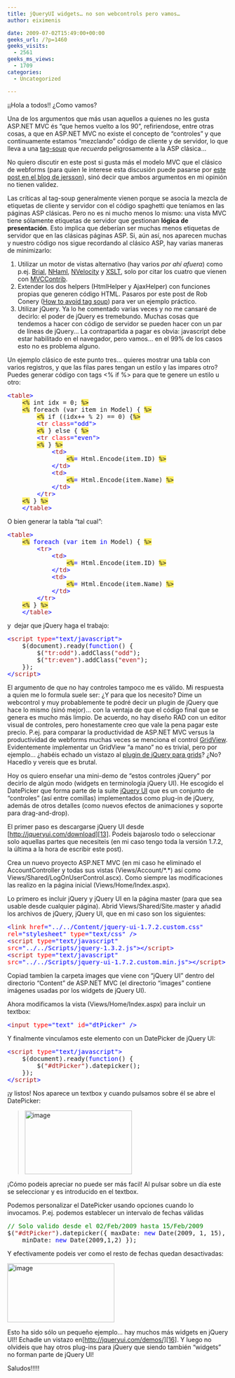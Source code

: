 ```yaml
---
title: jQueryUI widgets… no son webcontrols pero vamos…
author: eiximenis

date: 2009-07-02T15:49:00+00:00
geeks_url: /?p=1460
geeks_visits:
  - 2561
geeks_ms_views:
  - 1709
categories:
  - Uncategorized

---
```

&iexcl;&iexcl;Hola a todos!! ¿Como vamos?

Una de los argumentos que más usan aquellos a quienes no les gusta ASP.NET MVC és &ldquo;que hemos vuelto a los 90&rdquo;, refiriendose, entre otras cosas, a que en ASP.NET MVC no existe el concepto de &ldquo;controles&rdquo; y que continuamente estamos &ldquo;mezclando&rdquo; código de cliente y de servidor, lo que lleva a una [tag-soup][1] que _recuerda_ peligrosamente a la ASP clásica...

No quiero discutir en este post si gusta más el modelo MVC que el clásico de webforms (para quien le interese esta discusión puede pasarse por [este post en el blog de jersson][2]), sinó decir que ambos argumentos en mi opinión no tienen validez.

Las críticas al tag-soup generalmente vienen porque se asocia la mezcla de etiquetas de cliente y servidor con el código spaghetti que teníamos en las páginas ASP clásicas. Pero no es ni mucho menos lo mismo: una vista MVC tiene sólamente etiquetas de servidor que gestionan **lógica de presentación**. Esto implica que deberían ser muchas menos etiquetas de servidor que en las clásicas páginas ASP. Si, aún así, nos aparecen muchas y nuestro código nos sigue recordando al clásico ASP, hay varias maneras de minimizarlo:

  1. Utilizar un motor de vistas alternativo (hay varios _por ahí afuera_) como p.ej. [Brial][3], [NHaml][4], [NVelocity][5] y [XSLT][6], solo por citar los cuatro que vienen con [MVCContrib][7]. 
  2. Extender los dos helpers (HtmlHelper y AjaxHelper) con funciones propias que generen código HTML. Pasaros por este post de Rob Conery ([How to avoid tag soup][8]) para ver un ejemplo práctico. 
  3. Utilizar jQuery. Ya lo he comentado varias veces y no me cansaré de decirlo: el poder de jQuery es tremebundo. Muchas cosas que tendemos a hacer con código de servidor se pueden hacer con un par de líneas de jQuery... La contrapartida a pagar es obvia: javascript debe estar habilitado en el navegador, pero vamos... en el 99% de los casos esto no es problema alguno. 

Un ejemplo clásico de este punto tres... quieres mostrar una tabla con varios registros, y que las filas pares tengan un estilo y las impares otro? Puedes generar código con tags <% if %> para que te genere un estilo u otro:

<pre class="code"><span style="color: blue">&lt;</span><span style="color: #a31515">table</span><span style="color: blue">&gt;
    </span><span style="background: #ffee62">&lt;%</span> int idx = 0; <span style="background: #ffee62">%&gt;
</span>    <span style="background: #ffee62">&lt;%</span> foreach (var item in Model) { <span style="background: #ffee62">%&gt;
</span>        <span style="background: #ffee62">&lt;%</span> if ((idx++ % 2) == 0) {<span style="background: #ffee62">%&gt;
</span>        <span style="color: blue">&lt;</span><span style="color: #a31515">tr </span><span style="color: red">class</span><span style="color: blue">="odd"&gt;
        </span><span style="background: #ffee62">&lt;%</span> } else { <span style="background: #ffee62">%&gt;
</span>        <span style="color: blue">&lt;</span><span style="color: #a31515">tr </span><span style="color: red">class</span><span style="color: blue">="even"&gt;
        </span><span style="background: #ffee62">&lt;%</span> } <span style="background: #ffee62">%&gt;
</span>            <span style="color: blue">&lt;</span><span style="color: #a31515">td</span><span style="color: blue">&gt;
                </span><span style="background: #ffee62">&lt;%</span><span style="color: blue">= </span>Html.Encode(item.ID) <span style="background: #ffee62">%&gt;
</span>            <span style="color: blue">&lt;/</span><span style="color: #a31515">td</span><span style="color: blue">&gt;
            &lt;</span><span style="color: #a31515">td</span><span style="color: blue">&gt;
                </span><span style="background: #ffee62">&lt;%</span><span style="color: blue">= </span>Html.Encode(item.Name) <span style="background: #ffee62">%&gt;
</span>            <span style="color: blue">&lt;/</span><span style="color: #a31515">td</span><span style="color: blue">&gt;
        &lt;/</span><span style="color: #a31515">tr</span><span style="color: blue">&gt;
    </span><span style="background: #ffee62">&lt;%</span> } <span style="background: #ffee62">%&gt;
</span>    <span style="color: blue">&lt;/</span><span style="color: #a31515">table</span><span style="color: blue">&gt;</span></pre>

[][9]

O bien generar la tabla &ldquo;tal cual&rdquo;:

<pre class="code"><span style="color: blue">&lt;</span><span style="color: #a31515">table</span><span style="color: blue">&gt;
    </span><span style="background: #ffee62">&lt;%</span> <span style="color: blue">foreach </span>(<span style="color: blue">var </span>item <span style="color: blue">in </span>Model) { <span style="background: #ffee62">%&gt;
</span>        <span style="color: blue">&lt;</span><span style="color: #a31515">tr</span><span style="color: blue">&gt;
            &lt;</span><span style="color: #a31515">td</span><span style="color: blue">&gt;
                </span><span style="background: #ffee62">&lt;%</span><span style="color: blue">= </span>Html.Encode(item.ID) <span style="background: #ffee62">%&gt;
</span>            <span style="color: blue">&lt;/</span><span style="color: #a31515">td</span><span style="color: blue">&gt;
            &lt;</span><span style="color: #a31515">td</span><span style="color: blue">&gt;
                </span><span style="background: #ffee62">&lt;%</span><span style="color: blue">= </span>Html.Encode(item.Name) <span style="background: #ffee62">%&gt;
</span>            <span style="color: blue">&lt;/</span><span style="color: #a31515">td</span><span style="color: blue">&gt;
        &lt;/</span><span style="color: #a31515">tr</span><span style="color: blue">&gt;
    </span><span style="background: #ffee62">&lt;%</span> } <span style="background: #ffee62">%&gt;
</span>    <span style="color: blue">&lt;/</span><span style="color: #a31515">table</span><span style="color: blue">&gt;
</span></pre>

[][9]

y&nbsp; dejar que jQuery haga el trabajo:

<pre class="code"><span style="color: blue">&lt;</span><span style="color: #a31515">script </span><span style="color: red">type</span><span style="color: blue">="text/javascript"&gt;
    </span>$(document).ready(<span style="color: blue">function</span>() {
        $(<span style="color: #a31515">"tr:odd"</span>).addClass(<span style="color: #a31515">"odd"</span>);
        $(<span style="color: #a31515">"tr:even"</span>).addClass(<span style="color: #a31515">"even"</span>);
    });
<span style="color: blue">&lt;/</span><span style="color: #a31515">script</span><span style="color: blue">&gt;</span></pre>

[][9]

El argumento de que no hay controles tampoco me es válido. Mi respuesta a quien me lo formula suele ser: ¿Y para que los necesito? Dime un webcontrol y muy probablemente te podré decir un plugin de jQuery que hace lo mismo (sinó mejor)... con la ventaja de que el código final que se genera es mucho más limpio. De acuerdo, no hay diseño RAD con un editor visual de controles, pero honestamente creo que vale la pena pagar este precio. P.ej. para comparar la productividad de ASP.NET MVC versus la productividad de webforms muchas veces se menciona el control [GridView][10]. Evidentemente implementar un GridView &ldquo;a mano&rdquo; no es trivial, pero por ejemplo... ¿habéis echado un vistazo al [plugin de jQuery para grids][11]? ¿No? Hacedlo y vereis que es brutal.

Hoy os quiero enseñar una mini-demo de &ldquo;estos controles jQuery&rdquo; por decirlo de algún modo (widgets en terminología jQuery UI). He escogido el DatePicker que forma parte de la suite [jQuery UI][12] que es un conjunto de &ldquo;controles&rdquo; (así entre comillas) implementados como plug-in de jQuery, además de otros detalles (como nuevos efectos de animaciones y soporte para drag-and-drop).

El primer paso es descargarse jQuery UI desde [http://jqueryui.com/download][13]. Podeis bajaroslo todo o seleccionar solo aquellas partes que necesiteis (en mi caso tengo toda la versión 1.7.2, la última a la hora de escribir este post).

Crea un nuevo proyecto ASP.NET MVC (en mi caso he eliminado el AccountController y todas sus vistas (Views/Account/\*.\*) así como Views/Shared/LogOnUserControl.ascx). Como siempre las modificaciones las realizo en la página inicial (Views/Home/Index.aspx).

Lo primero es incluir jQuery y jQuery UI en la página master (para que sea usable desde cualquier página). Abrid Views/Shared/Site.master y añadid los archivos de jQuery, jQuery UI, que en mi caso son los siguientes:

<pre class="code"><span style="color: blue">&lt;</span><span style="color: #a31515">link </span><span style="color: red">href</span><span style="color: blue">="../../Content/jquery-ui-1.7.2.custom.css" <br /></span><span style="color: red">rel</span><span style="color: blue">="stylesheet" </span><span style="color: red">type</span><span style="color: blue">="text/css" /&gt;
&lt;</span><span style="color: #a31515">script </span><span style="color: red">type</span><span style="color: blue">="text/javascript" <br /></span><span style="color: red">src</span><span style="color: blue">="../../Scripts/jquery-1.3.2.js"&gt;&lt;/</span><span style="color: #a31515">script</span><span style="color: blue">&gt;
&lt;</span><span style="color: #a31515">script </span><span style="color: red">type</span><span style="color: blue">="text/javascript" <br /></span><span style="color: red">src</span><span style="color: blue">="../../Scripts/jquery-ui-1.7.2.custom.min.js"&gt;&lt;/</span><span style="color: #a31515">script</span><span style="color: blue">&gt;</span></pre>

[][9]

Copiad tambien la carpeta images que viene con &ldquo;jQuery UI&rdquo; dentro del directorio &ldquo;Content&rdquo; de ASP.NET MVC (el directorio &ldquo;images&rdquo; contiene imágenes usadas por los widgets de jQuery UI).

Ahora modificamos la vista (Views/Home/Index.aspx) para incluir un textbox:

<pre class="code"><span style="color: blue">&lt;</span><span style="color: #a31515">input </span><span style="color: red">type</span><span style="color: blue">="text" </span><span style="color: red">id</span><span style="color: blue">="dtPicker" /&gt;</span></pre>

[][9]

Y finalmente vinculamos este elemento con un DatePicker de jQuery UI:

<pre class="code"><span style="color: blue">&lt;</span><span style="color: #a31515">script </span><span style="color: red">type</span><span style="color: blue">="text/javascript"&gt;
    </span>$(document).ready(<span style="color: blue">function</span>() {
        $(<span style="color: #a31515">"#dtPicker"</span>).datepicker();
    });
<span style="color: blue">&lt;/</span><span style="color: #a31515">script</span><span style="color: blue">&gt;</span></pre>

[][9]

&iexcl;y listos! Nos aparece un textbox y cuando pulsamos sobre él se abre el DatePicker:

> [<img height="145" width="244" src="/cfs-file.ashx/__key/CommunityServer.Blogs.Components.WeblogFiles/etomas/image_5F00_thumb_5F00_3C4591BC.png" alt="image" border="0" title="image" style="border-bottom: 0px; border-left: 0px; display: inline; border-top: 0px; border-right: 0px" />][14] 

&iexcl;Cómo podeis apreciar no puede ser más facil! Al pulsar sobre un día este se seleccionar y es introducido en el textbox.

Podemos personalizar el DatePicker usando opciones cuando lo invocamos. P.ej. podemos establecer un intervalo de fechas válidas

<pre class="code"><span style="color: green">// Solo valido desde el 02/Feb/2009 hasta 15/Feb/2009
</span>$(<span style="color: #a31515">"#dtPicker"</span>).datepicker({ maxDate: <span style="color: blue">new </span>Date(2009, 1, 15),
    minDate: <span style="color: blue">new </span>Date(2009,1,2) });</pre>

[][9][][9]

Y efectivamente podeis ver como el resto de fechas quedan desactivadas:

[<img height="134" width="244" src="/cfs-file.ashx/__key/CommunityServer.Blogs.Components.WeblogFiles/etomas/image_5F00_thumb_5F00_2273EC3E.png" alt="image" border="0" title="image" style="border-bottom: 0px; border-left: 0px; display: inline; border-top: 0px; border-right: 0px" />][15] 

Esto ha sido sólo un pequeño ejemplo... hay muchos más widgets en jQuery UI!! Echadle un vistazo en[http://jqueryui.com/demos/][16]. Y luego no olvideis que hay otros plug-ins para jQuery que siendo también &ldquo;widgets&rdquo; no forman parte de jQuery UI!

Saludos!!!!!

 [1]: http://en.wikipedia.org/wiki/Tag_soup
 [2]: /blogs/jersson/archive/2009/06/21/asp-net-mvc-como-asp-tradicional.aspx
 [3]: http://www.codeplex.com/MVCContrib/Wiki/View.aspx?title=Brail&referringTitle=Documentation
 [4]: http://code.google.com/p/nhaml/
 [5]: http://www.castleproject.org/monorail/documentation/trunk/viewengines/nvelocity/index.html
 [6]: http://www.ohloh.net/accounts/maxtoroq/messages/33362
 [7]: http://www.codeplex.com/MVCContrib
 [8]: http://blog.wekeroad.com/blog/asp-net-mvc-avoiding-tag-soup/
 [9]: http://11011.net/software/vspaste
 [10]: http://msdn.microsoft.com/en-us/library/system.web.ui.webcontrols.gridview.aspx
 [11]: http://www.trirand.com/blog/
 [12]: http://jqueryui.com/
 [13]: http://jqueryui.com/download "http://jqueryui.com/download"
 [14]: /cfs-file.ashx/__key/CommunityServer.Blogs.Components.WeblogFiles/etomas/image_5F00_302186E4.png
 [15]: /cfs-file.ashx/__key/CommunityServer.Blogs.Components.WeblogFiles/etomas/image_5F00_27C2D2EF.png
 [16]: http://jqueryui.com/demos/ "http://jqueryui.com/demos/"